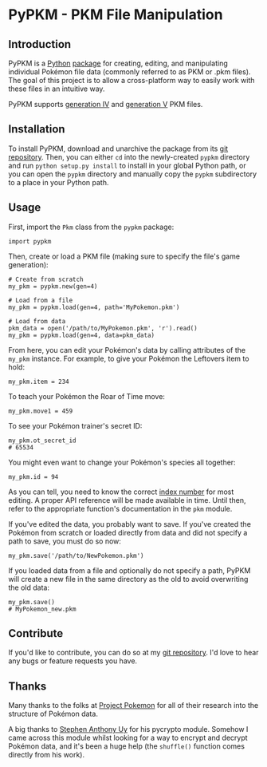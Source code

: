 # PyPKM - PKM File Manipulation

## Introduction

PyPKM is a [Python][0] [package][1] for creating, editing, and manipulating
individual Pokémon file data (commonly referred to as PKM or .pkm files).
The goal of this project is to allow a cross-platform way to easily work
with these files in an intuitive way.

PyPKM supports [generation IV][2] and [generation V][3] PKM files.

[0]: http://python.org/
[1]: http://pypi.python.org/pypi
[2]: http://projectpokemon.org/wiki/Pokemon_NDS_Structure
[3]: http://projectpokemon.org/wiki/Pokemon_Black/White_NDS_Structure

## Installation

To install PyPKM, download and unarchive the package from its [git repository][4].
Then, you can either `cd` into the newly-created `pypkm` directory and run
`python setup.py install` to install in your global Python path, or you can
open the `pypkm` directory and manually copy the `pypkm` subdirectory to a
place in your Python path.

[4]: https://bitbucket.org/ceol/pypkm

## Usage

First, import the `Pkm` class from the `pypkm` package:

    import pypkm

Then, create or load a PKM file (making sure to specify the file's game
generation):

    # Create from scratch
    my_pkm = pypkm.new(gen=4)

    # Load from a file
    my_pkm = pypkm.load(gen=4, path='MyPokemon.pkm')
    
    # Load from data
    pkm_data = open('/path/to/MyPokemon.pkm', 'r').read()
    my_pkm = pypkm.load(gen=4, data=pkm_data)

From here, you can edit your Pokémon's data by calling attributes of the
`my_pkm` instance. For example, to give your Pokémon the Leftovers item to
hold:

    my_pkm.item = 234

To teach your Pokémon the Roar of Time move:

    my_pkm.move1 = 459

To see your Pokémon trainer's secret ID:

    my_pkm.ot_secret_id
    # 65534

You might even want to change your Pokémon's species all together:

    my_pkm.id = 94

As you can tell, you need to know the correct [index number][5] for most
editing. A proper API reference will be made available in time. Until then,
refer to the appropriate function's documentation in the `pkm` module.

If you've edited the data, you probably want to save. If you've created the
Pokémon from scratch or loaded directly from data and did not specify a path
to save, you must do so now:

    my_pkm.save('/path/to/NewPokemon.pkm')

If you loaded data from a file and optionally do not specify a path, PyPKM
will create a new file in the same directory as the old to avoid overwriting
the old data:

    my_pkm.save()
    # MyPokemon_new.pkm

[5]: http://bulbapedia.bulbagarden.net/wiki/Index_number

## Contribute

If you'd like to contribute, you can do so at my [git repository][4]. I'd
love to hear any bugs or feature requests you have.

## Thanks

Many thanks to the folks at [Project Pokemon][6] for all of their research
into the structure of Pokémon data.

A big thanks to [Stephen Anthony Uy][7] for his pycrypto module. Somehow I
came across this module whilst looking for a way to encrypt and decrypt
Pokémon data, and it's been a huge help (the `shuffle()` function comes
directly from his work).

[6]: http://projectpokemon.org/
[7]: tsanth@iname.com